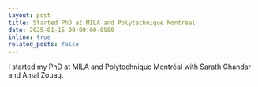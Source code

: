 ```yaml
---
layout: post
title: Started PhD at MILA and Polytechnique Montréal
date: 2025-01-15 09:00:00-0500
inline: true
related_posts: false
---
```


I started my PhD at MILA and Polytechnique Montréal with Sarath Chandar and Amal Zouaq.

